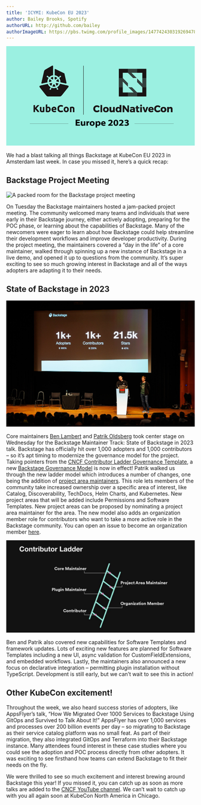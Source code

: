```yaml
---
title: 'ICYMI: KubeCon EU 2023'
author: Bailey Brooks, Spotify
authorURL: http://github.com/bailey
authorImageURL: https://pbs.twimg.com/profile_images/1477424303192694785/qCfN6XWW_400x400.jpg
---
```


![KubeCon CloudNativeCon Europe 2023 banner](assets/2023-04-26/Backstage_News_3-7-23_KubeCon.png)

We had a blast talking all things Backstage at KubeCon EU 2023 in Amsterdam last week. In case you missed it, here’s a quick recap:

## Backstage Project Meeting

![A packed room for the Backstage project meeting](assets/2023-04-26/IMG_2522.png)

On Tuesday the Backstage maintainers hosted a jam-packed project meeting. The community welcomed many teams and individuals that were early in their Backstage journey, either actively adopting, preparing for the POC phase, or learning about the capabilities of Backstage. Many of the newcomers were eager to learn about how Backstage could help streamline their development workflows and improve developer productivity. During the project meeting, the maintainers covered a “day in the life” of a core maintainer, walked through spinning up a new instance of Backstage in a live demo, and opened it up to questions from the community. It’s super exciting to see so much growing interest in Backstage and all of the ways adopters are adapting it to their needs.

## State of Backstage in 2023

![Patrik and Ben onstage for the State of Backstage talk](assets/2023-04-26/IMG_0120.png)

Core maintainers [Ben Lambert](https://github.com/benjdlambert) and [Patrik Oldsberg](https://github.com/Rugvip) took center stage on Wednesday for the Backstage Maintainer Track: State of Backstage in 2023 talk. Backstage has officially hit over 1,000 adopters and 1,000 contributors – so it’s apt timing to modernize the governance model for the project. Taking pointers from the [CNCF Contributor Ladder Governance Template](https://contribute.cncf.io/maintainers/templates/), a new [Backstage Governance Model](https://github.com/backstage/backstage/blob/master/GOVERNANCE.md) is now in effect! Patrik walked us through the new ladder model which introduces a number of changes, one being the addition of [project area maintainers](https://github.com/backstage/backstage/blob/master/GOVERNANCE.md#project-area-maintainer). This role lets members of the community take increased ownership over a specific area of interest, like Catalog, Discoverability, TechDocs, Helm Charts, and Kubernetes. New project areas that will be added include Permissions and Software Templates. New project areas can be proposed by nominating a project area maintainer for the area. The new model also adds an organization member role for contributors who want to take a more active role in the Backstage community. You can open an issue to become an organization member [here](https://github.com/backstage/community/issues/new/choose).

![Contributor ladder](assets/2023-04-26/contributor_ladder.png)

Ben and Patrik also covered new capabilities for Software Templates and framework updates. Lots of exciting new features are planned for Software Templates including a new UI, async validation for CustomFieldExtensions, and embedded workflows. Lastly, the maintainers also announced a new focus on declarative integration – permitting plugin installation without TypeScript. Development is still early, but we can’t wait to see this in action!

## Other KubeCon excitement!

Throughout the week, we also heard success stories of adopters, like AppsFlyer’s talk, “How We Migrated Over 1000 Services to Backstage Using GitOps and Survived to Talk About It!” AppsFlyer has over 1,000 services and processes over 200 billion events per day – so migrating to Backstage as their service catalog platform was no small feat. As part of their migration, they also integrated GitOps and Terraform into their Backstage instance. Many attendees found interest in these case studies where you could see the adoption and POC process directly from other adopters. It was exciting to see firsthand how teams can extend Backstage to fit their needs on the fly.

We were thrilled to see so much excitement and interest brewing around Backstage this year! If you missed it, you can catch up as soon as more talks are added to the [CNCF YouTube channel](https://www.youtube.com/@cncf/featured). We can’t wait to catch up with you all again soon at KubeCon North America in Chicago.
